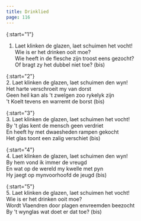 ```yaml
---
title: Drinklied
page: 116
---  
```


{:start="1"}  
1. Laet klinken de glazen, laet schuimen het vocht!  
Wie is er het drinken ooit moe?  
Wie heeft in de flesche zijn troost eens gezocht?  
Of bragt zy het dubbel niet toe? (bis)  


{:start="2"}  
2. Laet klinken de glazen, laet schuimen den wyn!  
Het harte verschroeit my van dorst  
Geen heil kan als 't zwelgen zoo rykelyk zijn  
't Koelt tevens en warremt de borst (bis)  


{:start="3"}  
3. Laet klinken de glazen, laet schuimen het vocht!  
By 't glas kent de mensch geen verdriet  
En heeft hy met dwaesheden rampen gekocht  
Het glas toont een zalig verschiet (bis)  


{:start="4"}  
4. Laet klinken de glazen, laet schuimen den wyn!  
By hem vond ik immer de vreugd  
En wat op de wereld my kwelle met pyn  
Hy jaegt op mynvoorhoofd de jeugd (bis)  


{:start="5"}  
5. Laet klinken de glazen, laet schuimen het vocht!  
Wie is er het drinken ooit moe?  
Wordt Vlaendren door plagen envreemden beezocht   
By 't wynglas wat doet er dat toe? (bis)  